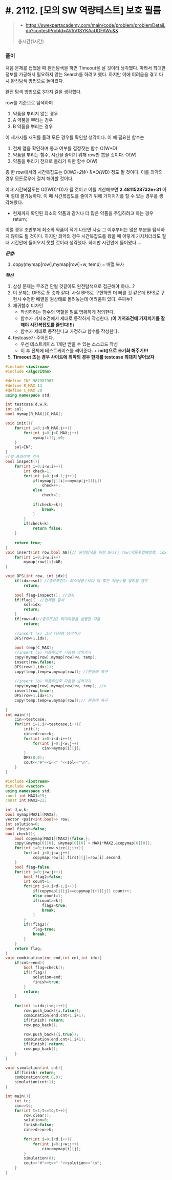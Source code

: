# #. 2112. [모의 SW 역량테스트] 보호 필름

>- https://swexpertacademy.com/main/code/problem/problemDetail.do?contestProbId=AV5V1SYKAaUDFAWu&&
>
>총시간(1시간)

### 풀이

처음 문제를 접했을 때 완전탐색을 하면 Timeout을 날 것이라 생각했다. 따라서 최대한 정보를 가공해서 필요하지 않는 Search를 하려고 했다. 하지만 이에 어려움을 겪고 다시 완전탐색 방법으로 돌아왔다.

완전 탐색 방법으로 3가지 길을 생각했다. 

row를 기준으로 탐색하며

1. 약품을 뿌리지 않는 경우
2. A 약품을 뿌리는 경우
3. B 약품을 뿌리는 경우

이 세가지를 재귀를 돌려 모든 경우를 확인할 생각이다. 이 때 필요한 함수는

1. 전체 맵을 확인하며 통과 여부를 결정짓는 함수 O(W*D)
2. 약품을 뿌리는 함수, 시간을 줄이기 위해 row만 뽑을 것이다. O(W)
3. 약품을 뿌리기 전으로 돌리기 위한 함수 O(W)

총 한 row에서의 시간복잡도는 O(W*D+2W+1)=O(W*D) 정도 될 것이다. 이를 최악의 경우 모든로우에 걸쳐 해야할 것이다.

이때 시간복잡도는 O((WD)^D)가 될 것이고 이를 계산해보면 **2.4811528732e+31** 이며 절대 불가능하다. 이 때 시간복잡도를 줄이기 위해 가지치기를 할 수 있는 경우를 생각해봤다.

- 현재까지 확인된 최소의 약품과 같거나 더 많은 약품을 주입하려고 하는 경우 return;

이럴 경우 초반부에 최소의 약품이 적게 나오면 사실 그 이후부터는 많은 부분을 탐색하지 않아도 될 것이다. 하지만 최악의 경우 시간복잡도를 봤을 때 이렇게 가지치더라도 절대 시간안에 들어오지 못할 것이라 생각했다. 하지만 시간안에 들어왔다....

***문법:***

1. copy(mymap[row],mymap[row]+w, temp) =  배열 복사 

***핵심***

1. 삼성 문제는 무조건 안될 것같아도 완전탐색으로 접근해야 하나...?
2. 이 문제는 DFS로 푼 것과 같다. 사실 BFS로 구현하면 더 빠를 것 같은데 BFS로 구현시 수정한 배열을 원상태로 돌려놓는데 어려움이 있다. 우짜누?
3. 재귀함수 디자인
   - 작성하려는 함수의 역할을 말로 명확하게 정의한다.
   - 함수가 기저조건에서 제대로 동작하게 작성한다. (**이 기저조건에 가지치기를 잘해야 시간복잡도를 줄인다!!!**)
   - 함수가 제대로 동작한다고 가정하고 함수를 작성한다.
4. testcase가 주어진다.
   - 우선 테스트케이스 1개만 받을 수 있는 소스코드 작성
   - 이 후 전체에 테스트케이스를 씌어준다. + **init()으로 초기화 해주기!!!**
5. **Timeout 뜨는 경우 사이트에 최악의 경우 한개를 testcase 최대치 넣어보자** 



``` c++
#include <iostream>
#include <algorithm>

#define INF 987987987
#define R_MAX 13
#define C_MAX 20
using namespace std;

int testcase,d,w,k;
int sol;
bool mymap[R_MAX][C_MAX];

void init(){
    for(int i=0;i<R_MAX;i++){
        for(int j=0;j<C_MAX;j++)
            mymap[i][j]=0;
    }
    sol=INF;
}
//맵 통과여부 건사
bool inspect(){
    for(int i=0;i<w;i++){
        int check=1;
        for(int j=0;j<d-1;j++){
            if(mymap[j][i]==mymap[j+1][i])
                check++;
            else
                check=1;
            
            if(check>=k){
                break;
            }
        }
        if(check<k)
            return false;
    }
    
    return true;
}
void insert(int row,bool AB){// 완전탐색을 위한 DFS(),row:약품투입예정행, idx:약품사용수
    for(int i=0;i<w;i++)
        mymap[row][i]=AB;
}

void DFS(int row, int idx){
    if(idx>=sol) //종료조건1: 최소약품수보다 더 많은 약품수를 넣었을 경우
        return;
    
    bool flag=inspect(); //검사
    if(flag){  //현재맵 검사
        sol=idx;
        return;
    }
    if(row>=d)//종료조건2 마지막행을 실행한 다음
        return;
    
    //insert (x) 그냥 다음행 넘어가기
    DFS(row+1,idx);
    
    bool temp[C_MAX];
    //insert (a) 약품투입후 다음행 넘어가기
    copy(mymap[row],mymap[row]+w, temp);
    insert(row,false);
    DFS(row+1,idx+1);
    copy(temp,temp+w,mymap[row]); //원상태 복구
    
    //insert (b) 약품투입후 다음행 넘어가기
    copy(mymap[row],mymap[row]+w, temp); //x
    insert(row,true);
    DFS(row+1,idx+1);
    copy(temp,temp+w,mymap[row]);// 원상태 복구
    
}
int main(){
    cin>>testcase;
    for(int i=1;i<=testcase;i++){  
        init();
        cin>>d>>w>>k;
        for(int i=0;i<d;i++){
            for(int j=0;j<w;j++)
                cin>>mymap[i][j];
        }
        DFS(0,0); 
        cout<<"#"<<i<<" "<<sol<<"\n";
    }
}
```





```c++
#include <iostream>
#include <vector>
using namespace std;
const int MAX1=15;
const int MAX2=22;

int d,w,k;
bool mymap[MAX1][MAX2];
vector <pair<int,bool>> row;
int solution=0;
bool finish=false;
bool check(){
    bool copymap[MAX1][MAX2]{false,};
    copy(&mymap[0][0], &mymap[0][0] + MAX1*MAX2,&copymap[0][0]);
    for(int i=0;i<row.size();i++){
        for(int j=0;j<w;j++)
            copymap[row[i].first][j]=row[i].second;
    }
    bool flag=false;
    for(int j=0;j<w;j++){
        bool flag2=false;
        int count=1;
        for(int i=0;i<d-1;i++){
            if(copymap[i][j]==copymap[i+1][j]) count++;
            else count=1;
            if(count>=k){
                flag2=true;
                break;
            }
        }
        if(!flag2){
            flag=true;
            break;
        }
    }
    return flag;
}
void combination(int end,int cnt,int idx){
    if(cnt>=end){
        bool flag=check();
        if(!flag){
            solution=end;
            finish=true;
        }
        return;
    }
  
    for(int i=idx;i<d;i++){
        row.push_back({i,false});
        combination(end,cnt+1,i+1);
        if(finish) return;
        row.pop_back();
        
        row.push_back({i,true});
        combination(end,cnt+1,i+1);
        if(finish) return;
        row.pop_back();
    }
}

void simulation(int cnt){
    if(finish) return;
    combination(cnt,0,0);
    simulation(cnt+1);
}

int main(){
    int tc;
    cin>>tc;
    for(int t=1;t<=tc;t++){
        row.clear();
        solution=0;
        finish=false;
        cin>>d>>w>>k;
        
        for(int i=0;i<d;i++){
            for(int j=0;j<w;j++)
                cin>>mymap[i][j];
        }
        simulation(0);
        cout<<"#"<<t<<" "<<solution<<"\n";
    }
}

```

